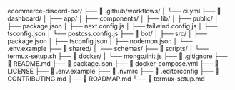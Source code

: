 ecommerce-discord-bot/
├── 📁 .github/workflows/
│   └── ci.yml
├── 📁 dashboard/
│   ├── app/
│   ├── components/
│   ├── lib/
│   ├── public/
│   ├── package.json
│   ├── next.config.js
│   ├── tailwind.config.js
│   ├── tsconfig.json
│   └── postcss.config.js
├── 📁 bot/
│   ├── src/
│   ├── package.json
│   ├── tsconfig.json
│   ├── nodemon.json
│   └── .env.example
├── 📁 shared/
│   └── schemas/
├── 📁 scripts/
│   └── termux-setup.sh
├── 📁 docker/
│   └── mongo/init.js
├── 📄 .gitignore
├── 📄 README.md
├── 📄 package.json
├── 📄 docker-compose.yml
├── 📄 LICENSE
├── 📄 .env.example
├── 📄 .nvmrc
├── 📄 .editorconfig
├── 📄 CONTRIBUTING.md
├── 📄 ROADMAP.md
└── 📄 termux-setup.md